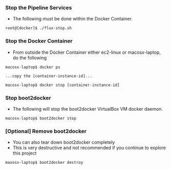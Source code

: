 ### Stop the Pipeline Services
* The following must be done within the Docker Container.
```
root@[docker]$ ./flux-stop.sh
```

### Stop the Docker Container
* From outside the Docker Container either ec2-linux or macosx-laptop, do the following
```
macosx-laptop$ docker ps

...copy the [container-instance-id]...

macosx-laptop$ docker stop [container-instance-id]
```

### Stop boot2docker 
* The following will stop the boot2docker VirtualBox VM docker daemon.
```
macosx-laptop$ boot2docker stop
```

### [Optional] Remove boot2docker 
* You can also tear down boot2docker completely
* This is very destructive and not recommended if you continue to explore this project 
```
maxosx-laptop$ boot2docker destroy
```